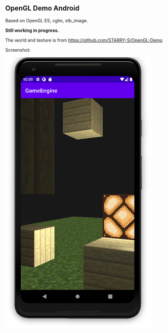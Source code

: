 OpenGL Demo Android
------

Based on OpenGL ES, cglm, stb_image.

**Still working in progress.**

The world and texture is from <https://github.com/STARRY-S/OpenGL-Demo>

Screenshot: 

![](images/screenshot.png)